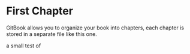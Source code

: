 # First Chapter

GitBook allows you to organize your book into chapters, each chapter is stored in a separate file like this one.

a small test of